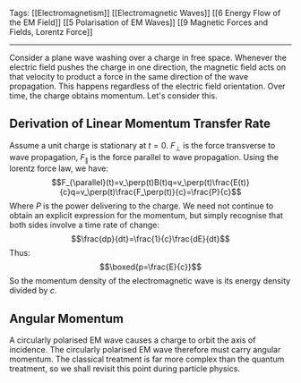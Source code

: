 Tags: [[Electromagnetism]] [[Electromagnetic Waves]] [[6 Energy Flow of the EM Field]] [[5 Polarisation of EM Waves]] [[9 Magnetic Forces and Fields, Lorentz Force]]
___
Consider a plane wave washing over a charge in free space. Whenever the electric field pushes the charge in one direction, the magnetic field acts on that velocity to product a force in the same direction of the wave propagation. This happens regardless of the electric field orientation. Over time, the charge obtains momentum. Let's consider this. 
## Derivation of Linear Momentum Transfer Rate
Assume a unit charge is stationary at $t=0$. $F_\perp$ is the force transverse to wave propagation, $F_\parallel$ is the force parallel to wave propagation. Using the lorentz force law, we have: 
$$F_{\parallel}(t)=v_\perp(t)B(t)q=v_\perp(t)\frac{E(t)}{c}q=v_\perp(t)\frac{F_\perp(t)}{c}=\frac{P}{c}$$
Where $P$ is the power delivering to the charge. We need not continue to obtain an explicit expression for the momentum, but simply recognise that both sides involve a time rate of change: 
$$\frac{dp}{dt}=\frac{1}{c}\frac{dE}{dt}$$
Thus: 
$$\boxed{p=\frac{E}{c}}$$
So the momentum density of the electromagnetic wave is its energy density divided by $c$. 
## Angular Momentum
A circularly polarised EM wave causes a charge to orbit the axis of incidence. The circularly polarised EM wave therefore must carry angular momentum. The classical treatment is far more complex than the quantum treatment, so we shall revisit this point during particle physics. 